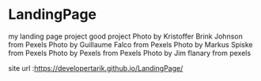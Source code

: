 # LandingPage
my landing page project
good project
Photo by Kristoffer Brink Johnson from Pexels
Photo by Guillaume Falco from Pexels
Photo by Markus Spiske from Pexels
Photo by Pexels from Pexels
Photo by Jim flanary from pexels

site url :https://developertarik.github.io/LandingPage/


